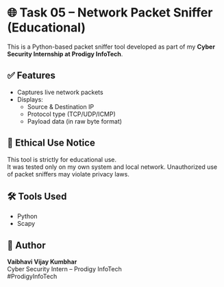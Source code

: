 # 🌐 Task 05 – Network Packet Sniffer (Educational)

This is a Python-based packet sniffer tool developed as part of my **Cyber Security Internship at Prodigy InfoTech**.

## ✅ Features

- Captures live network packets
- Displays:
  - Source & Destination IP
  - Protocol type (TCP/UDP/ICMP)
  - Payload data (in raw byte format)

## 🛑 Ethical Use Notice

This tool is strictly for educational use.  
It was tested only on my own system and local network. Unauthorized use of packet sniffers may violate privacy laws.

## 🛠 Tools Used

- Python
- Scapy

## 👤 Author

**Vaibhavi Vijay Kumbhar**  
Cyber Security Intern – Prodigy InfoTech  
#ProdigyInfoTech
